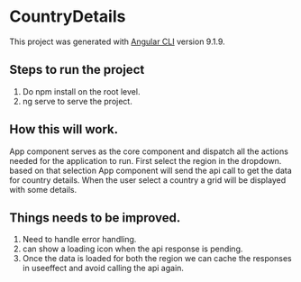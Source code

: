 # CountryDetails

This project was generated with [Angular CLI](https://github.com/angular/angular-cli) version 9.1.9.

## Steps to run the project

1. Do npm install on the root level.
2. ng serve to serve the project.

## How this will work.
App component serves as the core component and dispatch all the actions needed for the application to run.
First select the region in the dropdown. based on that selection App component will send the api call to get the data for country details. When the user select a country a grid will be displayed with some details.


## Things needs to be improved.
1. Need to handle error handling.
2. can show a loading icon when the api response is pending.
3. Once the data is loaded for both the region we can cache the responses in useeffect and avoid calling the api again.
